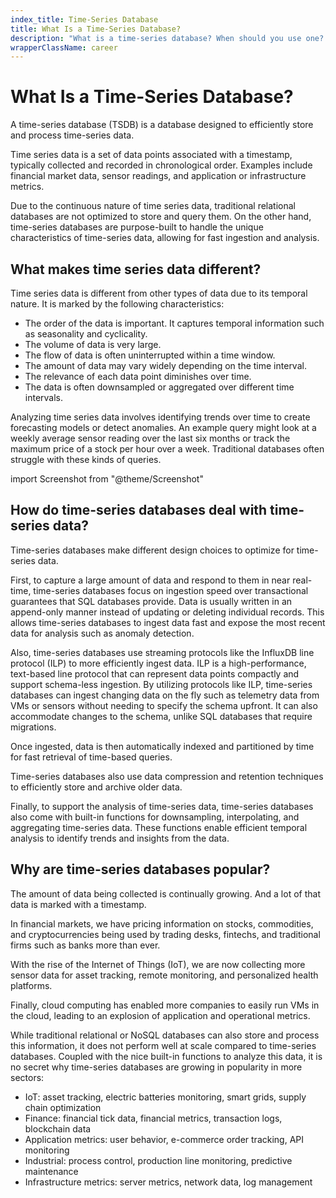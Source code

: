 ```yaml
---
index_title: Time-Series Database
title: What Is a Time-Series Database?
description: "What is a time-series database? When should you use one? Visit our glossary page to learn from the experts and deepen your technical knowledge."
wrapperClassName: career
---
```


# What Is a Time-Series Database?

A time-series database (TSDB) is a database designed to efficiently store and
process time-series data.

Time series data is a set of data points associated with a timestamp, typically
collected and recorded in chronological order. Examples include financial market
data, sensor readings, and application or infrastructure metrics.

Due to the continuous nature of time series data, traditional relational
databases are not optimized to store and query them. On the other hand,
time-series databases are purpose-built to handle the unique characteristics of
time-series data, allowing for fast ingestion and analysis.

## What makes time series data different?

Time series data is different from other types of data due to its temporal
nature. It is marked by the following characteristics:

- The order of the data is important. It captures temporal information such as
  seasonality and cyclicality.
- The volume of data is very large.
- The flow of data is often uninterrupted within a time window.
- The amount of data may vary widely depending on the time interval.
- The relevance of each data point diminishes over time.
- The data is often downsampled or aggregated over different time intervals.

Analyzing time series data involves identifying trends over time to create
forecasting models or detect anomalies. An example query might look at a weekly
average sensor reading over the last six months or track the maximum price of a
stock per hour over a week. Traditional databases often struggle with these
kinds of queries.

import Screenshot from "@theme/Screenshot"

<Screenshot
  alt="Example of a chart that plots time-series data: Daily energy usage and forecast in Germany, in May 2018."
  height={342}
  src="/img/glossary/time-series-database/chart.webp"
  width={770}
  title="Example of a chart that plots time-series data: Daily energy usage and forecast in Germany, in May 2018."
/>

## How do time-series databases deal with time-series data?

Time-series databases make different design choices to optimize for time-series
data.

First, to capture a large amount of data and respond to them in near real-time,
time-series databases focus on ingestion speed over transactional guarantees
that SQL databases provide. Data is usually written in an append-only manner
instead of updating or deleting individual records. This allows time-series
databases to ingest data fast and expose the most recent data for analysis such
as anomaly detection.

Also, time-series databases use streaming protocols like the InfluxDB line
protocol (ILP) to more efficiently ingest data. ILP is a high-performance,
text-based line protocol that can represent data points compactly and support
schema-less ingestion. By utilizing protocols like ILP, time-series databases
can ingest changing data on the fly such as telemetry data from VMs or sensors
without needing to specify the schema upfront. It can also accommodate changes
to the schema, unlike SQL databases that require migrations.

Once ingested, data is then automatically indexed and partitioned by time for
fast retrieval of time-based queries.

Time-series databases also use data compression and retention techniques to
efficiently store and archive older data.

Finally, to support the analysis of time-series data, time-series databases also
come with built-in functions for downsampling, interpolating, and aggregating
time-series data. These functions enable efficient temporal analysis to identify
trends and insights from the data.

## Why are time-series databases popular?

The amount of data being collected is continually growing. And a lot of that
data is marked with a timestamp.

In financial markets, we have pricing information on stocks, commodities, and
cryptocurrencies being used by trading desks, fintechs, and traditional firms
such as banks more than ever.

With the rise of the Internet of Things (IoT), we are now collecting more sensor
data for asset tracking, remote monitoring, and personalized health platforms.

Finally, cloud computing has enabled more companies to easily run VMs in the
cloud, leading to an explosion of application and operational metrics.

While traditional relational or NoSQL databases can also store and process this
information, it does not perform well at scale compared to time-series
databases. Coupled with the nice built-in functions to analyze this data, it is
no secret why time-series databases are growing in popularity in more sectors:

- IoT: asset tracking, electric batteries monitoring, smart grids, supply chain
  optimization
- Finance: financial tick data, financial metrics, transaction logs, blockchain
  data
- Application metrics: user behavior, e-commerce order tracking, API monitoring
- Industrial: process control, production line monitoring, predictive
  maintenance
- Infrastructure metrics: server metrics, network data, log management
